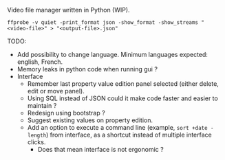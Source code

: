Video file manager written in Python (WIP).

```
ffprobe -v quiet -print_format json -show_format -show_streams "<video-file>" > "<output-file>.json"
```

TODO:
- Add possibility to change language. Minimum languages expected: english, French.
- Memory leaks in python code when running gui ?
- Interface
  - Remember last property value edition panel selected (either delete, edit or move panel).
  - Using SQL instead of JSON could it make code faster and easier to maintain ?
  - Redesign using bootstrap ?
  - Suggest existing values on property edition.
  - Add an option to execute a command line (example, `sort +date -length`) from interface, as a shortcut instead of multiple interface clicks.
    - Does that mean interface is not ergonomic ?
